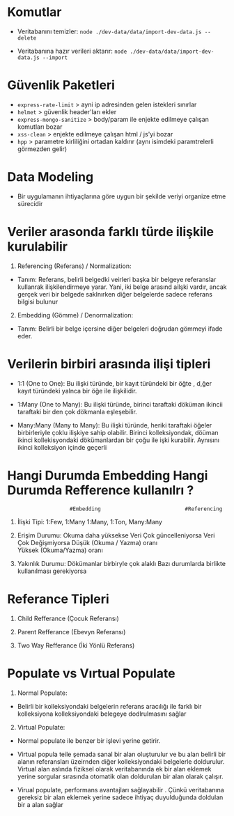 # Komutlar

- Veritabanını temizler:
  `node ./dev-data/data/import-dev-data.js --delete`

- Veritabanına hazır verileri aktarır:
  `node ./dev-data/data/import-dev-data.js --import`

# Güvenlik Paketleri

- `express-rate-limit` > ayni ip adresinden gelen istekleri sınırlar
- `helmet` > güvenlik header'ları ekler
- `express-mongo-sanitize` > body/param ile enjekte edilmeye çalışan komutları bozar
- `xss-clean` > enjekte edilmeye çalışan html / js'yi bozar
- `hpp` > parametre kirliliğini ortadan kaldırır (aynı isimdeki paramtrelerli görmezden gelir)

# Data Modeling

- Bir uygulamanın ihtiyaçlarına göre uygun bir şekilde veriyi organize etme sürecidir

# Veriler arasonda farklı türde ilişkile kurulabilir

1. Referencing (Referans) / Normalization:

- Tanım: Referans, belirli belgedki veirleri başka bir belgeye referanslar kullanrak ilişkilendirmeye yarar. Yani, iki belge arasınd ailşki vardır, ancak gerçek veri bir belgede saklnırken diğer belgelerde sadece referans bilgisi bulunur

2. Embedding (Gömme) / Denormalization:

- Tanım: Belirli bir belge içersine diğer belgeleri doğrudan gömmeyi ifade eder.

# Verilerin birbiri arasında ilişi tipleri

- 1:1 (One to One): Bu ilişki türünde, bir kayıt türündeki bir öğte , d,ğer kayıt türündeki yalnca bir öğe ile ilişkilidir.

- 1:Many (One to Many): Bu ilişki türünde, birinci taraftaki döküman ikincii taraftaki bir den çok dökmanla eşleşebilir.

- Many:Many (Many to Many): Bu ilişki türünde, heriki taraftaki öğeler birbirleriyle çoklu ilişkiye sahip olabilir. Birinci kolleksiyondak, döüman ikinci kollekisyondaki dökümanlardan bir çoğu ile işki kurabilir. Aynısını ikinci kolleksiyon içinde geçerli

# Hangi Durumda Embedding Hangi Durumda Refference kullanılrı ?

                        #Embedding                           #Referencing

1. İlişki Tipi: 1:Few, 1:Many 1:Many, 1:Ton, Many:Many

2. Erişim Durumu: Okuma daha yüksekse Veri Çok güncelleniyorsa
   Veri Çok Değişmiyorsa Düşük (Okuma / Yazma) oranı  
    Yüksek (Okuma/Yazma) oranı

3. Yakınlık Durumu: Dökümanlar birbiryle çok alaklı Bazı durumlarda birlikte
   kullanılması gerekiyorsa

# Referance Tipleri

1. Child Refferance (Çocuk Referansı)

2. Parent Refferance (Ebevyn Referansı)

3. Two Way Refferance (İki Yönlü Referans)

# Populate vs Vırtual Populate

1. Normal Populate:

- Belirli bir kolleksiyondaki belgelerin referans aracılığı ile farklı bir kolleksiyona kolleksiyondaki belegeye dodlrulmasını sağlar

2. Virtual Populate:

- Normal populate ile benzer bir işlevi yerine getirir.

- Virtual popula teile şemada sanal bir alan oluşturulur ve bu alan belirli bir alanın referansları üzeirnden diğer kolleksiyondaki belgelerle doldurulur. Virtual alan aslında fiziksel olarak veritabanında ek bir alan eklemek yerine sorgular sırasında otomatik olan doldurulan bir alan olarak çalışır.

- Virual populate, performans avantajları sağlayabilir . Çünkü veritabanına gereksiz bir alan eklemek yerine sadece ihtiyaç duyulduğunda doldulan bir a alan sağlar
